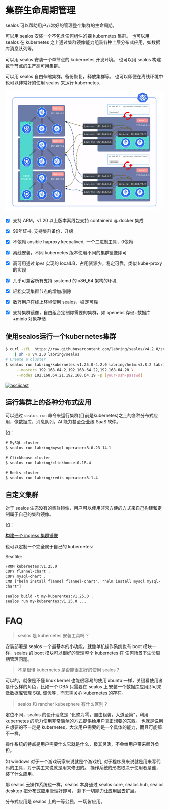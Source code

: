 

# 集群生命周期管理

sealos 可以帮助用户非常好的管理整个集群的生命周期。

可以用 sealos 安装一个不包含任何组件的裸 kubernetes 集群。
也可以用 sealos 在 kubernetes 之上通过集群镜像能力组装各种上层分布式应用，如数据库消息队列等。

可以用 sealos 安装一个单节点的 kubernetes 开发环境。
也可以用 sealos 构建数千节点的生产高可用集群。

可以用 sealos 自由伸缩集群，备份恢复，释放集群等。
也可以即便在离线环境中也可以非常好的使用 sealos 来运行 kubernetes.

![](images/sealos.webp)

- [x] 支持 ARM，v1.20 以上版本离线包支持 containerd 与 docker 集成
- [x] 99年证书, 支持集群备份，升级
- [x] 不依赖 ansible haproxy keepalived, 一个二进制工具，0依赖
- [x] 离线安装，不同 kubernetes 版本使用不同的集群镜像即可
- [x] 高可用通过 ipvs 实现的 localLB，占用资源少，稳定可靠，类似 kube-proxy 的实现
- [x] 几乎可兼容所有支持 systemd 的 x86_64 架构的环境
- [x] 轻松实现集群节点的增加/删除
- [x] 数万用户在线上环境使用 sealos，稳定可靠
- [x] 支持集群镜像，自由组合定制你需要的集群，如 openebs 存储+数据库+minio 对象存储



## 使用sealos运行一个kubernetes集群

```bash
$ curl -sfL  https://raw.githubusercontent.com/labring/sealos/v4.2.0/scripts/install.sh \
    | sh -s v4.2.0 labring/sealos
# Create a cluster
$ sealos run labring/kubernetes:v1.25.0-4.2.0 labring/helm:v3.8.2 labring/calico:v3.24.1 \
     --masters 192.168.64.2,192.168.64.22,192.168.64.20 \
     --nodes 192.168.64.21,192.168.64.19 -p [your-ssh-passwd]
```

[![asciicast](https://asciinema.org/a/519263.svg)](https://asciinema.org/a/519263?speed=3)



## 运行集群上的各种分布式应用

可以通过 `sealos run` 命令来运行集群(目前是kubernetes)之上的各种分布式应用，像数据库，消息队列，AI 能力甚至企业级 SaaS 软件。

如：

```shell
# MySQL cluster
$ sealos run labring/mysql-operator:8.0.23-14.1

# Clickhouse cluster
$ sealos run labring/clickhouse:0.18.4

# Redis cluster
$ sealos run labring/redis-operator:3.1.4
```

## 自定义集群

对于 sealos 生态没有的集群镜像，用户可以使用非常方便的方式来自己构建和定制属于自己的集群镜像。

如：

[构建一个 ingress 集群镜像](https://docs.sealos.io/docs/lifecycle-management/quick-start/build-ingress-cluster-image)

也可以定制一个完全属于自己的 kubernetes:

Sealfile:
```shell
FROM kubernetes:v1.25.0
COPY flannel-chart .
COPY mysql-chart .
CMD ["helm install flannel flannel-chart", "helm install mysql mysql-chart"]
```

```shell
sealos build -t my-kuberentes:v1.25.0 .
sealos run my-kuberentes:v1.25.0 ...
```



# FAQ

> sealos 是 kubernetes 安装工具吗？

安装部署是 sealos 一个最基本的小功能，就像单机操作系统也有 boot 模块一样，sealos 的 boot 模块可以很好的管理整个 kubernetes 在
任何场景下生命周期管理问题。

> 不是很懂 kubernetes 是否能很友好的使用 sealos？

可以的，就像是不懂 linux kernel 也能很容易的使用 ubuntu 一样，关键看使用者是什么样的角色，比如一个 DBA 只需要在 sealos 上
安装一个数据库应用即可来做数据库管理 SQL 调优等，而无需关心 kubernetes 的存在。

> sealos 和 rancher kubesphere 有什么区别？

定位不同，sealos 的设计理念是 "化整为零，自由组装，大道至简"，利用 kubernetes 的能力使用非常简单的方式提供给用户真正想要的东西。
也就是说用户想要的不一定是 kubernetes，大众用户需要的是一个具体的能力，而且可能都不一样。

操作系统的特点是用户需要什么它就是什么，极其灵活，不会给用户带来额外负担。

如 windows 对于一个游戏玩家来说就是个游戏机, 对于程序员来说就是用来写代码的工具，对于美工来说就是用来修图的。 操作系统的形态取决于使用者是谁，装了什么应用。

那 sealos 云操作系统也一样，sealos 本身通过 sealos core, sealos hub, sealos desktop 把分布式应用管理好即可， 剩下一切能力让应用层去扩展。

分布式应用是 sealos 上的一等公民，一切皆应用。

